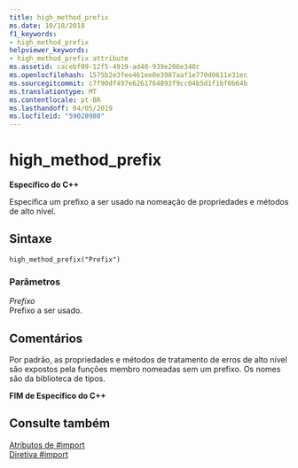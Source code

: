 ```yaml
---
title: high_method_prefix
ms.date: 10/18/2018
f1_keywords:
- high_method_prefix
helpviewer_keywords:
- high_method_prefix attribute
ms.assetid: cacebf09-12f5-4919-ad40-939e206e340c
ms.openlocfilehash: 1575b2e3fee461ee0e3987aaf1e770d0611e31ec
ms.sourcegitcommit: c7f90df497e6261764893f9cc04b5d1f1bf0b64b
ms.translationtype: MT
ms.contentlocale: pt-BR
ms.lasthandoff: 04/05/2019
ms.locfileid: "59028980"
---
```

# <a name="highmethodprefix"></a>high_method_prefix

**Específico do C++**

Especifica um prefixo a ser usado na nomeação de propriedades e métodos de alto nível.

## <a name="syntax"></a>Sintaxe

```
high_method_prefix("Prefix")
```

### <a name="parameters"></a>Parâmetros

*Prefixo*<br/>
Prefixo a ser usado.

## <a name="remarks"></a>Comentários

Por padrão, as propriedades e métodos de tratamento de erros de alto nível são expostos pela funções membro nomeadas sem um prefixo. Os nomes são da biblioteca de tipos.

**FIM de Específico do C++**

## <a name="see-also"></a>Consulte também

[Atributos de #import](../preprocessor/hash-import-attributes-cpp.md)<br/>
[Diretiva #import](../preprocessor/hash-import-directive-cpp.md)